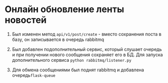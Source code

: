 # Онлайн обновление ленты новостей

1. Был изменен метод `api/v1/post/create` - вместо сохранения поста в базу, он записывается в очередь rabbitmq
2. Был добавлен подополнительный сервис, который слушает очередь и при получении нового сообщения сохраняет его в БД.
   Для запуска дополнительного сервиса `python rabbitmq/listener.py`

3. Для обмена сообщениями был поднят rabbitmq и добавлена очередь`flask-queue`

